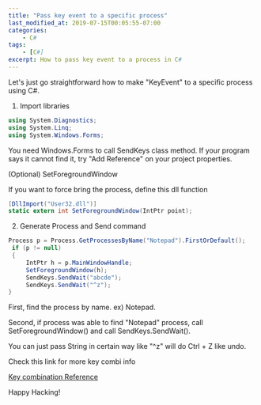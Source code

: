 ```yaml
---
title: "Pass key event to a specific process"
last_modified_at: 2019-07-15T00:05:55-07:00
categories:
    - C#
tags:
    - [C#]
excerpt: How to pass key event to a process in C#
---
```


Let's just go straightforward how to make "KeyEvent" to a specific process using C#.

1) Import libraries

```C#
using System.Diagnostics;
using System.Linq;
using System.Windows.Forms;
```

You need Windows.Forms to call SendKeys class method. If your program says it cannot find it, try "Add Reference" on your project properties.

(Optional) SetForegroundWindow

If you want to force bring the process, define this dll function

```C#
[DllImport("User32.dll")]
static extern int SetForegroundWindow(IntPtr point);
```

2) Generate Process and Send command

```C#
Process p = Process.GetProcessesByName("Notepad").FirstOrDefault();
 if (p != null)
 {
     IntPtr h = p.MainWindowHandle;
     SetForegroundWindow(h);
     SendKeys.SendWait("abcde");
     SendKeys.SendWait("^z");
}
```

First, find the process by name. ex) Notepad.

Second, if process was able to find "Notepad" process, call SetForegroundWindow() and call SendKeys.SendWait().

You can just pass String in certain way like "^z" will do Ctrl + Z like undo.

Check this link for more key combi info

[Key combination Reference](https://docs.microsoft.com/en-us/dotnet/api/system.windows.forms.sendkeys.send?view=netframework-4.8)  

Happy Hacking!
